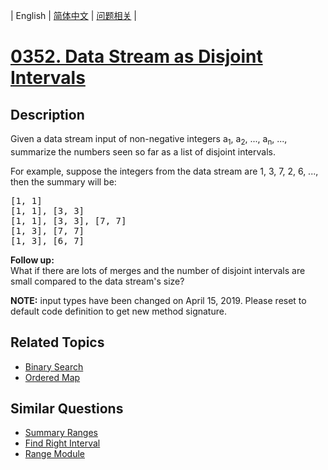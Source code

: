 
| English | [简体中文](README.md) | [问题相关](QUESTION.md) |
# [0352. Data Stream as Disjoint Intervals](https://leetcode-cn.com/problems/data-stream-as-disjoint-intervals/)
## Description
<p>Given a data stream input of non-negative integers a<sub>1</sub>, a<sub>2</sub>, ..., a<sub>n</sub>, ..., summarize the numbers seen so far as a list of disjoint intervals.</p>

<p>For example, suppose the integers from the data stream are 1, 3, 7, 2, 6, ..., then the summary will be:</p>

<pre>
[1, 1]
[1, 1], [3, 3]
[1, 1], [3, 3], [7, 7]
[1, 3], [7, 7]
[1, 3], [6, 7]
</pre>

<p><b>Follow up:</b><br />
What if there are lots of merges and the number of disjoint intervals are small compared to the data stream&#39;s size?</p>

<p><strong>NOTE:</strong>&nbsp;input types have been changed on April 15, 2019. Please reset to default code definition to get new method signature.</p>

## Related Topics
- [Binary Search](https://leetcode-cn.com/tag/binary-search)
- [Ordered Map](https://leetcode-cn.com/tag/ordered-map)
## Similar Questions
- [Summary Ranges](../0228/README_EN.md)
- [Find Right Interval](../0436/README_EN.md)
- [Range Module](../0715/README_EN.md)
